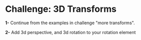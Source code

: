 # Challenge: 3D Transforms

**1-**  Continue from the examples in challenge "more transforms".

**2-**  Add 3d perspective, and 3d rotation to your rotation element

